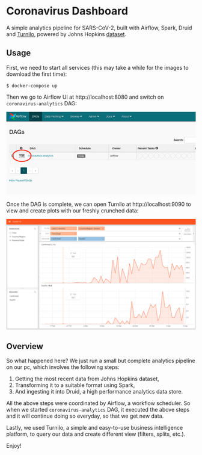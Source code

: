 # Coronavirus Dashboard
A simple analytics pipeline for SARS-CoV-2, built with Airflow, Spark, Druid and [Turnilo](https://github.com/allegro/turnilo), powered by Johns Hopkins [dataset](https://github.com/CSSEGISandData/COVID-19).

## Usage
First, we need to start all services (this may take a while for the images to download the first time):
```shell script
$ docker-compose up
```

Then we go to Airflow UI at http://localhost:8080 and switch on `coronavirus-analytics` DAG:

![Airflow-UI](airflow-ui.png)

Once the DAG is complete, we can open Turnilo at http://localhost:9090 to view and create plots with our freshly crunched data:

![Turnilo](turnilo.png)

## Overview
So what happened here? We just run a small but complete analytics pipeline on our pc, which involves the following steps: 
1. Getting the most recent data from Johns Hopkins dataset,
2. Transforming it to a suitable format using Spark,
3. And ingesting it into Druid, a high performance analytics data store.

All the above steps were coordinated by Airflow, a workflow scheduler. So when we started `coronavirus-analytics` DAG, it executed the above steps and it will continue doing so everyday, so that we get new data.

Lastly, we used Turnilo, a simple and easy-to-use business intelligence platform, to query our data and create different view (filters, splits, etc.).

Enjoy!
